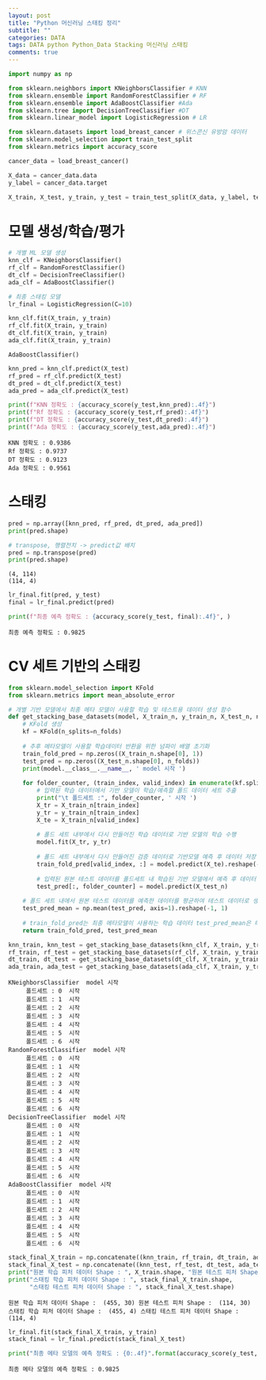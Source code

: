 ```yaml
---  
layout: post  
title: "Python 머신러닝 스태킹 정리"
subtitle: ""  
categories: DATA
tags: DATA python Python_Data Stacking 머신러닝 스태킹
comments: true  
---  
```

```python
import numpy as np

from sklearn.neighbors import KNeighborsClassifier # KNN
from sklearn.ensemble import RandomForestClassifier # RF
from sklearn.ensemble import AdaBoostClassifier #Ada
from sklearn.tree import DecisionTreeClassifier #DT
from sklearn.linear_model import LogisticRegression # LR

from sklearn.datasets import load_breast_cancer # 위스콘신 유방암 데이터
from sklearn.model_selection import train_test_split
from sklearn.metrics import accuracy_score

cancer_data = load_breast_cancer()

X_data = cancer_data.data
y_label = cancer_data.target

X_train, X_test, y_train, y_test = train_test_split(X_data, y_label, test_size=0.2, random_state=0)
```

# 모델 생성/학습/평가


```python
# 개별 ML 모델 생성
knn_clf = KNeighborsClassifier()
rf_clf = RandomForestClassifier()
dt_clf = DecisionTreeClassifier()
ada_clf = AdaBoostClassifier()

# 최종 스태킹 모델
lr_final = LogisticRegression(C=10)
```


```python
knn_clf.fit(X_train, y_train)
rf_clf.fit(X_train, y_train)
dt_clf.fit(X_train, y_train)
ada_clf.fit(X_train, y_train)
```




    AdaBoostClassifier()




```python
knn_pred = knn_clf.predict(X_test)
rf_pred = rf_clf.predict(X_test)
dt_pred = dt_clf.predict(X_test)
ada_pred = ada_clf.predict(X_test)

print(f"KNN 정확도 : {accuracy_score(y_test,knn_pred):.4f}")
print(f"Rf 정확도 : {accuracy_score(y_test,rf_pred):.4f}")
print(f"DT 정확도 : {accuracy_score(y_test,dt_pred):.4f}")
print(f"Ada 정확도 : {accuracy_score(y_test,ada_pred):.4f}")
```

    KNN 정확도 : 0.9386
    Rf 정확도 : 0.9737
    DT 정확도 : 0.9123
    Ada 정확도 : 0.9561
    

# 스태킹


```python
pred = np.array([knn_pred, rf_pred, dt_pred, ada_pred])
print(pred.shape)

# transpose, 행렬전치 -> predict값 배치
pred = np.transpose(pred)
print(pred.shape)
```

    (4, 114)
    (114, 4)
    


```python
lr_final.fit(pred, y_test)
final = lr_final.predict(pred)

print(f"최종 예측 정확도 : {accuracy_score(y_test, final):.4f}", )
```

    최종 예측 정확도 : 0.9825
    

# CV 세트 기반의 스태킹


```python
from sklearn.model_selection import KFold
from sklearn.metrics import mean_absolute_error

# 개별 기반 모델에서 최종 메타 모델이 사용할 학습 및 테스트용 데이터 생성 함수
def get_stacking_base_datasets(model, X_train_n, y_train_n, X_test_n, n_folds):
    # KFold 생성
    kf = KFold(n_splits=n_folds)
    
    # 추후 메타모델이 사용할 학습데이터 반환을 위한 넘파이 배열 초기화
    train_fold_pred = np.zeros((X_train_n.shape[0], 1))
    test_pred = np.zeros((X_test_n.shape[0], n_folds))
    print(model.__class__.__name__, ' model 시작 ')
    
    for folder_counter, (train_index, valid_index) in enumerate(kf.split(X_train_n)):
        # 입력된 학습 데이터에서 기반 모델이 학습/예측할 폴드 데이터 세트 추출
        print("\t 폴드세트 :", folder_counter, ' 시작 ')
        X_tr = X_train_n[train_index]
        y_tr = y_train_n[train_index]
        X_te = X_train_n[valid_index]
        
        # 폴드 세트 내부에서 다시 만들어진 학습 데이터로 기반 모델의 학습 수행
        model.fit(X_tr, y_tr)
        
        # 폴드 세트 내부에서 다시 만들어진 검증 데이터로 기반모델 예측 후 데이터 저장
        train_fold_pred[valid_index, :] = model.predict(X_te).reshape(-1,1)
        
        # 입력된 원본 테스트 데이터를 폴드세트 내 학습된 기반 모델에서 예측 후 데이터 저장
        test_pred[:, folder_counter] = model.predict(X_test_n)
        
    # 폴드 세트 내에서 원본 테스트 데이터를 예측한 데이터를 평균하여 테스트 데이터로 생성
    test_pred_mean = np.mean(test_pred, axis=1).reshape(-1, 1)
    
    # train_fold_pred는 최종 메타모델이 사용하는 학습 데이터 test_pred_mean은 테스트 데이터
    return train_fold_pred, test_pred_mean
```


```python
knn_train, knn_test = get_stacking_base_datasets(knn_clf, X_train, y_train, X_test, 7)
rf_train, rf_test = get_stacking_base_datasets(rf_clf, X_train, y_train, X_test, 7)
dt_train, dt_test = get_stacking_base_datasets(dt_clf, X_train, y_train, X_test, 7)
ada_train, ada_test = get_stacking_base_datasets(ada_clf, X_train, y_train, X_test, 7)
```

    KNeighborsClassifier  model 시작 
    	 폴드세트 : 0  시작 
    	 폴드세트 : 1  시작 
    	 폴드세트 : 2  시작 
    	 폴드세트 : 3  시작 
    	 폴드세트 : 4  시작 
    	 폴드세트 : 5  시작 
    	 폴드세트 : 6  시작 
    RandomForestClassifier  model 시작 
    	 폴드세트 : 0  시작 
    	 폴드세트 : 1  시작 
    	 폴드세트 : 2  시작 
    	 폴드세트 : 3  시작 
    	 폴드세트 : 4  시작 
    	 폴드세트 : 5  시작 
    	 폴드세트 : 6  시작 
    DecisionTreeClassifier  model 시작 
    	 폴드세트 : 0  시작 
    	 폴드세트 : 1  시작 
    	 폴드세트 : 2  시작 
    	 폴드세트 : 3  시작 
    	 폴드세트 : 4  시작 
    	 폴드세트 : 5  시작 
    	 폴드세트 : 6  시작 
    AdaBoostClassifier  model 시작 
    	 폴드세트 : 0  시작 
    	 폴드세트 : 1  시작 
    	 폴드세트 : 2  시작 
    	 폴드세트 : 3  시작 
    	 폴드세트 : 4  시작 
    	 폴드세트 : 5  시작 
    	 폴드세트 : 6  시작 
    


```python
stack_final_X_train = np.concatenate((knn_train, rf_train, dt_train, ada_train), axis=1)
stack_final_X_test = np.concatenate((knn_test, rf_test, dt_test, ada_test), axis=1)
print("원본 학습 피처 데이터 Shape : ", X_train.shape, "원본 테스트 피처 Shape : ", X_test.shape)
print("스태킹 학습 피처 데이터 Shape : ", stack_final_X_train.shape,
      "스태킹 테스트 피처 데이터 Shape : ", stack_final_X_test.shape)
```

    원본 학습 피처 데이터 Shape :  (455, 30) 원본 테스트 피처 Shape :  (114, 30)
    스태킹 학습 피처 데이터 Shape :  (455, 4) 스태킹 테스트 피처 데이터 Shape :  (114, 4)
    


```python
lr_final.fit(stack_final_X_train, y_train)
stack_final = lr_final.predict(stack_final_X_test)

print("최종 메타 모델의 예측 정확도 : {0:.4f}".format(accuracy_score(y_test, stack_final)))
```

    최종 메타 모델의 예측 정확도 : 0.9825
    
